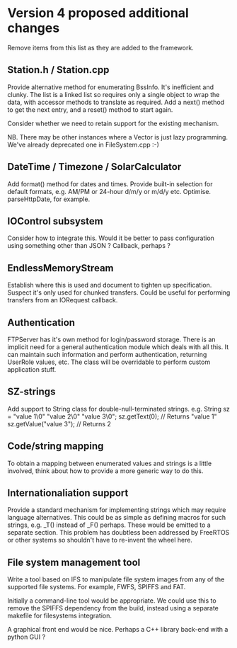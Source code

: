 # Version 4 proposed additional changes

Remove items from this list as they are added to the framework.

## Station.h / Station.cpp

Provide alternative method for enumerating BssInfo. It's inefficient and clunky.
The list is a linked list so requires only a single object to wrap the data, with accessor methods to translate as required. Add a next() method to get the next entry, and a reset() method to start again.

Consider whether we need to retain support for the existing mechanism.

NB. There may be other instances where a Vector is just lazy programming. We've already deprecated one in FileSystem.cpp :-)

  
## DateTime / Timezone / SolarCalculator

Add format() method for dates and times.
Provide built-in selection for default formats, e.g.
    AM/PM or 24-hour
    d/m/y or m/d/y
    etc.
Optimise. parseHttpDate, for example.
  
    
## IOControl subsystem

Consider how to integrate this. Would it be better to pass configuration using something other than JSON ? Callback, perhaps ?
  
## EndlessMemoryStream

Establish where this is used and document to tighten up specification. Suspect it's only used for chunked transfers. Could be useful for performing transfers from an IORequest callback.
  
## Authentication

FTPServer has it's own method for login/password storage. There is an implicit need for a general authentication module which deals with all this. It can maintain such information and perform authentication, returning UserRole values, etc. The class will be overridable to perform custom application stuff.
  
## SZ-strings

Add support to String class for double-null-terminated strings. e.g.
	String sz = 
		"value 1\0"
		"value 2\0"
		"value 3\0";
	sz.getText(0);	// Returns "value 1"
	sz.getValue("value 3");	// Returns 2

## Code/string mapping

To obtain a mapping between enumerated values and strings is a little involved, think about how to provide a more generic way to do this.


## Internationaliation support

Provide a standard mechanism for implementing strings which may require language alternatives.
This could be as simple as defining macros for such strings, e.g. _T() instead of _F() perhaps. These would be emitted to a separate section.
This problem has doubtless been addressed by FreeRTOS or other systems so shouldn't have to re-invent the wheel here.


## File system management tool

Write a tool based on IFS to manipulate file system images from any of the supported file systems. For example, FWFS, SPIFFS and FAT.

Initially a command-line tool would be appropriate. We could use this to remove the SPIFFS dependency from the build, instead using a separate makefile for filesystems integration.

A graphical front end would be nice. Perhaps a C++ library back-end with a python GUI ?

